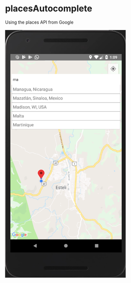 # placesAutocomplete
Using the places API from Google <br><br>
![Login](https://github.com/ingleonelrv/placesAutocomplete/blob/master/places.png)<br>
